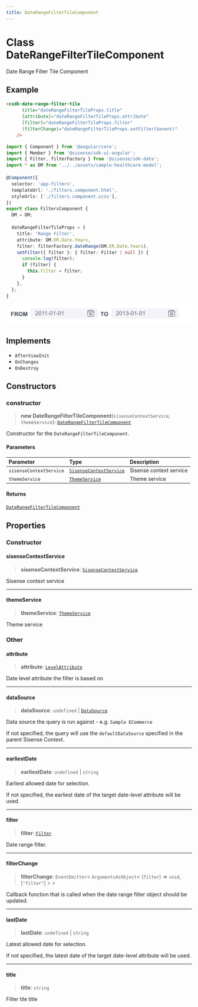 ```yaml
---
title: DateRangeFilterTileComponent
---
```


# Class DateRangeFilterTileComponent

Date Range Filter Tile Component

## Example

```html
<csdk-date-range-filter-tile
      title="dateRangeFilterTileProps.title"
      [attribute]="dateRangeFilterTileProps.attribute"
      [filter]="dateRangeFilterTileProps.filter"
      (filterChange)="dateRangeFilterTileProps.setFilter($event)"
    />
```
```ts
import { Component } from '@angular/core';
import { Member } from '@sisense/sdk-ui-angular';
import { Filter, filterFactory } from '@sisense/sdk-data';
import * as DM from '../../assets/sample-healthcare-model';

@Component({
  selector: 'app-filters',
  templateUrl: './filters.component.html',
  styleUrls: ['./filters.component.scss'],
})
export class FiltersComponent {
  DM = DM;

  dateRangeFilterTileProps = {
    title: 'Range Filter',
    attribute: DM.ER.Date.Years,
    filter: filterFactory.dateRange(DM.ER.Date.Years),
    setFilter({ filter }: { filter: Filter | null }) {
      console.log(filter);
      if (filter) {
        this.filter = filter;
      }
    },
  };
}
```
<img src="../../../img/angular-date-range-filter-tile-example.png" width="800px" />

## Implements

- `AfterViewInit`
- `OnChanges`
- `OnDestroy`

## Constructors

### constructor

> **new DateRangeFilterTileComponent**(`sisenseContextService`, `themeService`): [`DateRangeFilterTileComponent`](class.DateRangeFilterTileComponent.md)

Constructor for the `DateRangeFilterTileComponent`.

#### Parameters

| Parameter | Type | Description |
| :------ | :------ | :------ |
| `sisenseContextService` | [`SisenseContextService`](../contexts/class.SisenseContextService.md) | Sisense context service |
| `themeService` | [`ThemeService`](../contexts/class.ThemeService.md) | Theme service |

#### Returns

[`DateRangeFilterTileComponent`](class.DateRangeFilterTileComponent.md)

## Properties

### Constructor

#### sisenseContextService

> **sisenseContextService**: [`SisenseContextService`](../contexts/class.SisenseContextService.md)

Sisense context service

***

#### themeService

> **themeService**: [`ThemeService`](../contexts/class.ThemeService.md)

Theme service

### Other

#### attribute

> **attribute**: [`LevelAttribute`](../../sdk-data/interfaces/interface.LevelAttribute.md)

Date level attribute the filter is based on

***

#### dataSource

> **dataSource**: `undefined` \| [`DataSource`](../../sdk-data/type-aliases/type-alias.DataSource.md)

Data source the query is run against - e.g. `Sample ECommerce`

If not specified, the query will use the `defaultDataSource` specified in the parent Sisense Context.

***

#### earliestDate

> **earliestDate**: `undefined` \| `string`

Earliest allowed date for selection.

If not specified, the earliest date of the target date-level attribute will be used.

***

#### filter

> **filter**: [`Filter`](../../sdk-data/interfaces/interface.Filter.md)

Date range filter.

***

#### filterChange

> **filterChange**: `EventEmitter`\< `ArgumentsAsObject`\< (`filter`) => `void`, [`"filter"`] \> \>

Callback function that is called when the date range filter object should be updated.

***

#### lastDate

> **lastDate**: `undefined` \| `string`

Latest allowed date for selection.

If not specified, the latest date of the target date-level attribute will be used.

***

#### title

> **title**: `string`

Filter tile title
